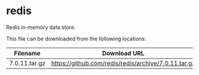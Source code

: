 redis
============
Redis in-memory data store.

This file can be downloaded from the following locations:

| Filename | Download URL |
| -------- | ------------ |
| 7.0.11.tar.gz | https://github.com/redis/redis/archive/7.0.11.tar.gz |
